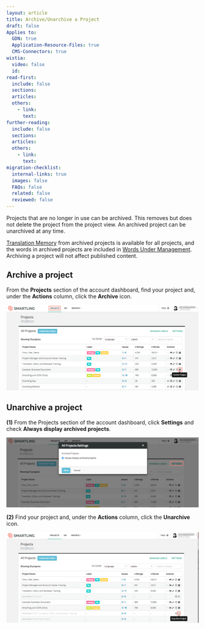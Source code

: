 ```yaml
---
layout: article
title: Archive/Unarchive a Project
draft: false
Applies to:
  GDN: true
  Application-Resource-Files: true
  CMS-Connectors: true
wistia:
  video: false
  id:
read-first:
  include: false
  sections:
  articles:
  others:
    - link:
      text:
further-reading:
  include: false
  sections:
  articles:
  others:
    - link:
      text:
migration-checklist:
  internal-links: true
  images: false
  FAQs: false
  related: false
  reviewed: false
---
```



Projects that are no longer in use can be archived. This removes but does not delete the project from the project view. An archived project can be unarchived at any time.

[Translation Memory](/knowledge-base/articles/translation-memory/) from archived projects is available for all projects, and the words in archived projects are included in [Words Under Management](/knowledge-base/articles/words-under-management/). Archiving a project will not affect published content.

## Archive a project

From the **Projects** section of the account dashboard, find your project and, under the **Actions** column, click the **Archive** icon.

![](/uploads/versions/download---x----1257-559x---.png)

## Unarchive a project

**(1)** From the Projects section of the account dashboard, click **Settings** and check **Always display archived projects**.

![](/uploads/versions/download-1---x----1257-459x---.png)

**(2)** Find your project and, under the **Actions** column, click the **Unarchive** icon.

![](/uploads/versions/download-2---x----1262-594x---.png)
